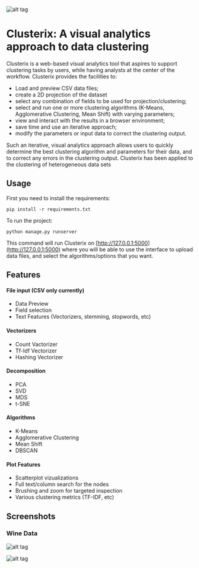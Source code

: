 
![alt tag](http://i.imgur.com/CH6tN10.png)
# Clusterix: A visual analytics approach to data clustering


Clusterix is a web-based visual analytics tool that aspires to support clustering tasks by users, while having analysts at the center of the workflow. Clusterix provides the facilities to:

* Load and preview CSV data files;
* create a 2D projection of the dataset
* select any combination of fields to be used for projection/clustering;
* select and run one or more clustering algorithms (K-Means, Agglomerative Clustering, Mean Shift) with varying parameters;
* view and interact with the results in a browser environment;
* save time and use an iterative approach;
* modify the parameters or input data to correct the clustering output.

Such an iterative, visual analytics approach allows users to quickly determine the best clustering algorithm and parameters for their data, and to correct any errors in the clustering output. Clusterix has been applied to the clustering of heterogeneous data sets


## Usage

First you need to install the requirements:

`pip install -r requirements.txt`


To run the project:

`python manage.py runserver`

This command will run Clusterix on [http://127.0.0.1:5000](http://127.0.0.1:5000) where you will be able to use the interface to upload data files, and select the algorithms/options that you want.


## Features

#### File input (CSV only currently)
* Data Preview
* Field selection
* Text Features (Vectorizers, stemming, stopwords, etc)

#### Vectorizers
* Count Vactorizer
* Tf-Idf Vectorizer
* Hashing Vectorizer


#### Decomposition
* PCA
* SVD
* MDS
* t-SNE

#### Algorithms
* K-Means
* Agglomerative Clustering
* Mean Shift
* DBSCAN

#### Plot Features
* Scatterplot vizualizations
* Full text/column search for the nodes
* Brushing and zoom for targeted inspection
* Various clustering metrics (TF-IDF, etc)


## Screenshots

### Wine Data

![alt tag](http://i.imgur.com/AAudgAD.png)

![alt tag](http://i.imgur.com/DsDXYct.png)